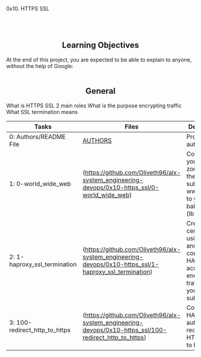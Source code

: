 0x10. HTTPS SSL

<br>
<br>
<center> <h2>Learning Objectives</h2> </center>

At the end of this project, you are expected to be able to explain to anyone, without the help of Google:
<br>
<br>
<center> <h2>General</h2> </center>
What is HTTPS SSL 2 main roles
What is the purpose encrypting traffic
What SSL termination means



| Tasks | Files | Description |
| ----- | ----- | ------ |
| 0: Authors/README File | [AUTHORS](https://github.com/Oliveth96/alx-system_engineering-devops/0x10-https_ssl/AUTHORS) | Project authors |
| 1: 0-world_wide_web | (https://github.com/Oliveth96/alx-system_engineering-devops/0x10-https_ssl/0-world_wide_web) |Configure your domain zone so that the subdomain www points to your load-balancer IP (lb-01). |
| 2: 1-haproxy_ssl_termination | (https://github.com/Oliveth96/alx-system_engineering-devops/0x10-https_ssl/1-haproxy_ssl_termination) | Create a certificate using certbot and configure HAproxy to accept encrypted traffic for your subdomain |
| 3: 100-redirect_http_to_https | (https://github.com/Oliveth96/alx-system_engineering-devops/0x10-https_ssl/100-redirect_http_to_https) | Configure HAproxy to automatically redirect HTTP traffic to HTTPS |









